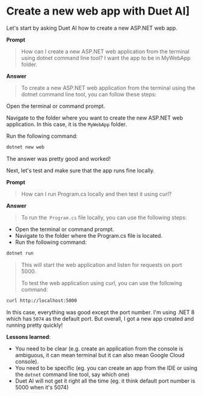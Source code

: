 # Create a new web app with Duet AI]

Let's start by asking Duet AI how to create a new ASP.NET web app.

**Prompt**
> How can I create a new ASP.NET web application from the terminal using dotnet command line tool? I want the app to be in MyWebApp folder.

**Answer**
> To create a new ASP.NET web application from the terminal using the dotnet command line tool, you can follow these steps:

Open the terminal or command prompt.

Navigate to the folder where you want to create the new ASP.NET web application. In this case, it is the `MyWebApp` folder.

Run the following command:

```sh
dotnet new web
```

The answer was pretty good and worked! 

Next, let's test and make sure that the app runs fine locally.

**Prompt**
> How can I run Program.cs locally and then test it using curl?

**Answer**
> To run the` Program.cs` file locally, you can use the following steps:

* Open the terminal or command prompt.
* Navigate to the folder where the Program.cs file is located.
* Run the following command:

```sh
dotnet run
`````

> This will start the web application and listen for requests on port 5000.
>
> To test the web application using curl, you can use the following command:

```sh
curl http://localhost:5000
```

In this case, everything was good except the port number. I'm using .NET 8 which
has `5074` as the default port. But overall, I got a new app created and running
pretty quickly!

**Lessons learned**:

* You need to be clear (e.g. create an application from the
  console is ambiguous, it can mean terminal but it can also mean Google Cloud
  console).
* You need to be specific (eg. you can create an app from the IDE or
  using the `dotnet` command line tool, say which one)
* Duet AI will not get it right all the time (eg. it think default port number
  is 5000 when it's 5074)

